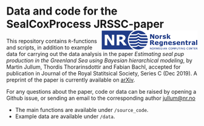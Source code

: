 
# Data and code for the SealCoxProcess JRSSC-paper <img src="various/logo.png" align="right" height="50px"/>

This repository contains `R`-functions and scripts, in addition to
example data for carrying out the data analysis in the paper *Estimating
seal pup production in the Greenland Sea using Bayesian hierarchical
modeling*, by Martin Jullum, Thordis Thorarinsdottir and Fabian Bachl,
accepted for publication in Journal of the Royal Statitsical Society,
Series C (Dec 2019). A preprint of the paper is currently available on
[arXiv](https://arxiv.org/abs/1808.09254).

For any questions about the paper, code or data can be raised by opening
a Github issue, or sending an email to the corresponding author
[jullum@nr.no](mailto:jullum@nr.no?subject=SealCoxProcess-JRSSC-code-Github)

  - The main functions are available under `/source_code`.
  - Example data are available under
`/data`.

<!-- File  | Description -->

<!-- ------------- | ------------- -->

<!--   simulation_script.R                         | This is the main script executing the simulation experiment in the paper. Settings for full simulation is commented out, such that the script can be ran quickly.  -->

<!-- timing_deterministic_integration_methods.R  | Script for timing the deterministic integration methods. -->

<!-- help_function.R | All functions used in the above scripts. Ufortunatly, almost no documentation is available.  -->
